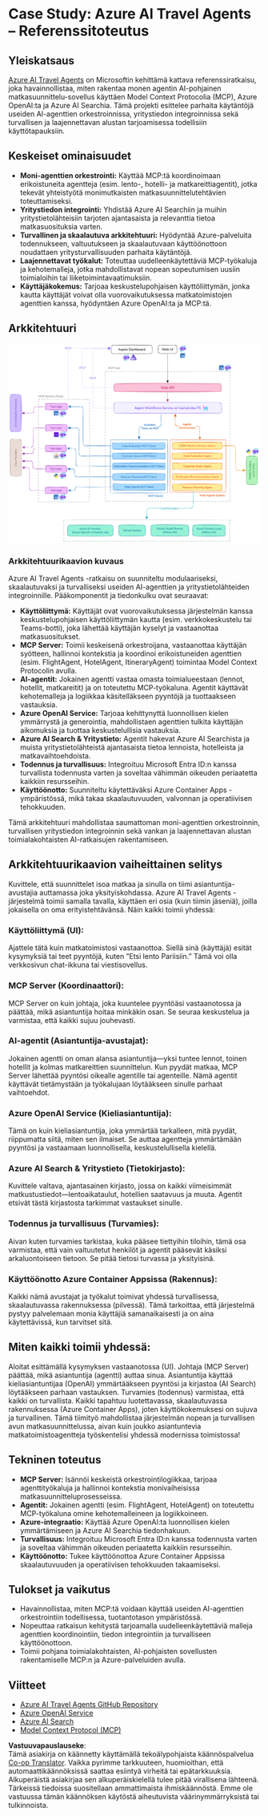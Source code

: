 <!--
CO_OP_TRANSLATOR_METADATA:
{
  "original_hash": "4d3415b9d2bf58bc69be07f945a69e07",
  "translation_date": "2025-07-14T06:02:12+00:00",
  "source_file": "09-CaseStudy/travelagentsample.md",
  "language_code": "fi"
}
-->
# Case Study: Azure AI Travel Agents – Referenssitoteutus

## Yleiskatsaus

[Azure AI Travel Agents](https://github.com/Azure-Samples/azure-ai-travel-agents) on Microsoftin kehittämä kattava referenssiratkaisu, joka havainnollistaa, miten rakentaa monen agentin AI-pohjainen matkasuunnittelu-sovellus käyttäen Model Context Protocolia (MCP), Azure OpenAI:ta ja Azure AI Searchia. Tämä projekti esittelee parhaita käytäntöjä useiden AI-agenttien orkestroinnissa, yritystiedon integroinnissa sekä turvallisen ja laajennettavan alustan tarjoamisessa todellisiin käyttötapauksiin.

## Keskeiset ominaisuudet
- **Moni-agenttien orkestrointi:** Käyttää MCP:tä koordinoimaan erikoistuneita agentteja (esim. lento-, hotelli- ja matkareittiagentit), jotka tekevät yhteistyötä monimutkaisten matkasuunnittelutehtävien toteuttamiseksi.
- **Yritystiedon integrointi:** Yhdistää Azure AI Searchiin ja muihin yritystietolähteisiin tarjoten ajantasaista ja relevanttia tietoa matkasuosituksia varten.
- **Turvallinen ja skaalautuva arkkitehtuuri:** Hyödyntää Azure-palveluita todennukseen, valtuutukseen ja skaalautuvaan käyttöönottoon noudattaen yritysturvallisuuden parhaita käytäntöjä.
- **Laajennettavat työkalut:** Toteuttaa uudelleenkäytettäviä MCP-työkaluja ja kehotemalleja, jotka mahdollistavat nopean sopeutumisen uusiin toimialoihin tai liiketoimintavaatimuksiin.
- **Käyttäjäkokemus:** Tarjoaa keskustelupohjaisen käyttöliittymän, jonka kautta käyttäjät voivat olla vuorovaikutuksessa matkatoimistojen agenttien kanssa, hyödyntäen Azure OpenAI:ta ja MCP:tä.

## Arkkitehtuuri
![Architecture](https://raw.githubusercontent.com/Azure-Samples/azure-ai-travel-agents/main/docs/ai-travel-agents-architecture-diagram.png)

### Arkkitehtuurikaavion kuvaus

Azure AI Travel Agents -ratkaisu on suunniteltu modulaariseksi, skaalautuvaksi ja turvalliseksi useiden AI-agenttien ja yritystietolähteiden integroinnille. Pääkomponentit ja tiedonkulku ovat seuraavat:

- **Käyttöliittymä:** Käyttäjät ovat vuorovaikutuksessa järjestelmän kanssa keskustelupohjaisen käyttöliittymän kautta (esim. verkkokeskustelu tai Teams-botti), joka lähettää käyttäjän kyselyt ja vastaanottaa matkasuositukset.
- **MCP Server:** Toimii keskeisenä orkestroijana, vastaanottaa käyttäjän syötteen, hallinnoi kontekstia ja koordinoi erikoistuneiden agenttien (esim. FlightAgent, HotelAgent, ItineraryAgent) toimintaa Model Context Protocolin avulla.
- **AI-agentit:** Jokainen agentti vastaa omasta toimialueestaan (lennot, hotellit, matkareitit) ja on toteutettu MCP-työkaluna. Agentit käyttävät kehotemalleja ja logiikkaa käsitelläkseen pyyntöjä ja tuottaakseen vastauksia.
- **Azure OpenAI Service:** Tarjoaa kehittynyttä luonnollisen kielen ymmärrystä ja generointia, mahdollistaen agenttien tulkita käyttäjän aikomuksia ja tuottaa keskustelullisia vastauksia.
- **Azure AI Search & Yritystieto:** Agentit hakevat Azure AI Searchista ja muista yritystietolähteistä ajantasaista tietoa lennoista, hotelleista ja matkavaihtoehdoista.
- **Todennus ja turvallisuus:** Integroituu Microsoft Entra ID:n kanssa turvallista todennusta varten ja soveltaa vähimmän oikeuden periaatetta kaikkiin resursseihin.
- **Käyttöönotto:** Suunniteltu käytettäväksi Azure Container Apps -ympäristössä, mikä takaa skaalautuvuuden, valvonnan ja operatiivisen tehokkuuden.

Tämä arkkitehtuuri mahdollistaa saumattoman moni-agenttien orkestroinnin, turvallisen yritystiedon integroinnin sekä vankan ja laajennettavan alustan toimialakohtaisten AI-ratkaisujen rakentamiseen.

## Arkkitehtuurikaavion vaiheittainen selitys
Kuvittele, että suunnittelet isoa matkaa ja sinulla on tiimi asiantuntija-avustajia auttamassa joka yksityiskohdassa. Azure AI Travel Agents -järjestelmä toimii samalla tavalla, käyttäen eri osia (kuin tiimin jäseniä), joilla jokaisella on oma erityistehtävänsä. Näin kaikki toimii yhdessä:

### Käyttöliittymä (UI):
Ajattele tätä kuin matkatoimistosi vastaanottoa. Siellä sinä (käyttäjä) esität kysymyksiä tai teet pyyntöjä, kuten ”Etsi lento Pariisiin.” Tämä voi olla verkkosivun chat-ikkuna tai viestisovellus.

### MCP Server (Koordinaattori):
MCP Server on kuin johtaja, joka kuuntelee pyyntöäsi vastaanotossa ja päättää, mikä asiantuntija hoitaa minkäkin osan. Se seuraa keskustelua ja varmistaa, että kaikki sujuu jouhevasti.

### AI-agentit (Asiantuntija-avustajat):
Jokainen agentti on oman alansa asiantuntija—yksi tuntee lennot, toinen hotellit ja kolmas matkareittien suunnittelun. Kun pyydät matkaa, MCP Server lähettää pyyntösi oikealle agentille tai agenteille. Nämä agentit käyttävät tietämystään ja työkalujaan löytääkseen sinulle parhaat vaihtoehdot.

### Azure OpenAI Service (Kieliasiantuntija):
Tämä on kuin kieliasiantuntija, joka ymmärtää tarkalleen, mitä pyydät, riippumatta siitä, miten sen ilmaiset. Se auttaa agentteja ymmärtämään pyyntösi ja vastaamaan luonnollisella, keskustelullisella kielellä.

### Azure AI Search & Yritystieto (Tietokirjasto):
Kuvittele valtava, ajantasainen kirjasto, jossa on kaikki viimeisimmät matkustustiedot—lentoaikataulut, hotellien saatavuus ja muuta. Agentit etsivät tästä kirjastosta tarkimmat vastaukset sinulle.

### Todennus ja turvallisuus (Turvamies):
Aivan kuten turvamies tarkistaa, kuka pääsee tiettyihin tiloihin, tämä osa varmistaa, että vain valtuutetut henkilöt ja agentit pääsevät käsiksi arkaluontoiseen tietoon. Se pitää tietosi turvassa ja yksityisinä.

### Käyttöönotto Azure Container Appsissa (Rakennus):
Kaikki nämä avustajat ja työkalut toimivat yhdessä turvallisessa, skaalautuvassa rakennuksessa (pilvessä). Tämä tarkoittaa, että järjestelmä pystyy palvelemaan monia käyttäjiä samanaikaisesti ja on aina käytettävissä, kun tarvitset sitä.

## Miten kaikki toimii yhdessä:

Aloitat esittämällä kysymyksen vastaanotossa (UI).
Johtaja (MCP Server) päättää, mikä asiantuntija (agentti) auttaa sinua.
Asiantuntija käyttää kieliasiantuntijaa (OpenAI) ymmärtääkseen pyyntösi ja kirjastoa (AI Search) löytääkseen parhaan vastauksen.
Turvamies (todennus) varmistaa, että kaikki on turvallista.
Kaikki tapahtuu luotettavassa, skaalautuvassa rakennuksessa (Azure Container Apps), joten käyttökokemuksesi on sujuva ja turvallinen.
Tämä tiimityö mahdollistaa järjestelmän nopean ja turvallisen avun matkasuunnittelussa, aivan kuin joukko asiantuntevia matkatoimistoagentteja työskentelisi yhdessä modernissa toimistossa!

## Tekninen toteutus
- **MCP Server:** Isännöi keskeistä orkestrointilogiikkaa, tarjoaa agenttityökaluja ja hallinnoi kontekstia monivaiheisissa matkasuunnitteluprosesseissa.
- **Agentit:** Jokainen agentti (esim. FlightAgent, HotelAgent) on toteutettu MCP-työkaluna omine kehotemalleineen ja logiikkoineen.
- **Azure-integraatio:** Käyttää Azure OpenAI:ta luonnollisen kielen ymmärtämiseen ja Azure AI Searchia tiedonhakuun.
- **Turvallisuus:** Integroituu Microsoft Entra ID:n kanssa todennusta varten ja soveltaa vähimmän oikeuden periaatetta kaikkiin resursseihin.
- **Käyttöönotto:** Tukee käyttöönottoa Azure Container Appsissa skaalautuvuuden ja operatiivisen tehokkuuden takaamiseksi.

## Tulokset ja vaikutus
- Havainnollistaa, miten MCP:tä voidaan käyttää useiden AI-agenttien orkestrointiin todellisessa, tuotantotason ympäristössä.
- Nopeuttaa ratkaisun kehitystä tarjoamalla uudelleenkäytettäviä malleja agenttien koordinointiin, tiedon integrointiin ja turvalliseen käyttöönottoon.
- Toimii pohjana toimialakohtaisten, AI-pohjaisten sovellusten rakentamiselle MCP:n ja Azure-palveluiden avulla.

## Viitteet
- [Azure AI Travel Agents GitHub Repository](https://github.com/Azure-Samples/azure-ai-travel-agents)
- [Azure OpenAI Service](https://azure.microsoft.com/en-us/products/ai-services/openai-service/)
- [Azure AI Search](https://azure.microsoft.com/en-us/products/ai-services/ai-search/)
- [Model Context Protocol (MCP)](https://modelcontextprotocol.io/)

**Vastuuvapauslauseke**:  
Tämä asiakirja on käännetty käyttämällä tekoälypohjaista käännöspalvelua [Co-op Translator](https://github.com/Azure/co-op-translator). Vaikka pyrimme tarkkuuteen, huomioithan, että automaattikäännöksissä saattaa esiintyä virheitä tai epätarkkuuksia. Alkuperäistä asiakirjaa sen alkuperäiskielellä tulee pitää virallisena lähteenä. Tärkeissä tiedoissa suositellaan ammattimaista ihmiskäännöstä. Emme ole vastuussa tämän käännöksen käytöstä aiheutuvista väärinymmärryksistä tai tulkinnoista.